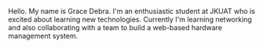 Hello. My name is Grace Debra. I'm an enthusiastic student at JKUAT who is excited about learning new technologies. 
Currently I'm learning networking and also collaborating with a team to build a web-based hardware management system.
